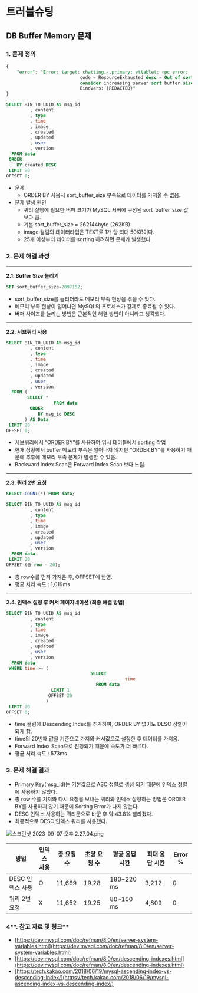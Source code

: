 # 트러블슈팅

## DB Buffer Memory 문제

### **1. 문제 정의**

```sql
{
    "error": "Error: target: chatting.-.primary: vttablet: rpc error: 
							code = ResourceExhausted desc = Out of sort memory, 
							consider increasing server sort buffer size (errno 1038) (sqlstate HY001):,
							BindVars: {REDACTED}"
}
```

```sql
SELECT BIN_TO_UUID AS msg_id
		 , content
		 , type
		 , time
		 , image
		 , created
		 , updated
		 , user
		 , version 
  FROM data 
 ORDER 
    BY created DESC
 LIMIT 20
OFFSET 0;
```

- 문제
    - ORDER BY 사용시 sort_buffer_size 부족으로 데이터를 가져올 수 없음.
- 문제 발생 원인
    - 쿼리 실행에 필요한 버퍼 크기가 MySQL 서버에 구성된 sort_buffer_size 값보다 큼.
    - 기본 sort_buffer_size = 262144byte (262KB)
    - image 컬럼의 데이터타입은 TEXT로 1개 당 최대 50KB이다.
    - 25개 이상부터 데이터를 sorting 하려하면 문제가 발생했다.
    

### **2. 문제 해결 과정**

---

**2.1. Buffer Size 늘리기**

```sql
SET sort_buffer_size=2097152;
```

- sort_buffer_size를 늘리더라도 메모리 부족 현상을 겪을 수 있다.
- 메모리 부족 현상이 일어나면 MySQL의 프로세스가 강제로 종료될 수 있다.
- 버퍼 사이즈를 늘리는 방법은 근본적인 해결 방법이 아니라고 생각했다.

---

**2.2. 서브쿼리 사용**

```sql
SELECT BIN_TO_UUID AS msg_id
		 , content
		 , type
		 , time
		 , image
		 , created
		 , updated
		 , user
		 , version 
  FROM (
        SELECT *
				  FROM data
         ORDER
            BY msg_id DESC
       ) AS Data  
 LIMIT 20
OFFSET 0;
```

- 서브쿼리에서 “ORDER BY”를 사용하여 임시 테이블에서 sorting 작업
- 현재 상황에서 buffer 메모리 부족은 일어나지 않지만 “ORDER BY”를 사용하기 때문에 추후에 메모리 부족 문제가 발생할 수 있음.
- Backward Index Scan은 Forward Index Scan 보다 느림.

---

**2.3. 쿼리 2번 요청**

```sql
SELECT COUNT(*) FROM data;
```

```sql
SELECT BIN_TO_UUID AS msg_id
		 , content
		 , type
		 , time
		 , image
		 , created
		 , updated
		 , user
		 , version 
  FROM data
 LIMIT 20
OFFSET (총 row - 20);
```

- 총 row수를 먼저 가져온 후, OFFSET에 반영.
- 평균 처리 속도 : 1,019ms

---

**2.4. 인덱스 설정 후 커서 페이지네이션 (최종 해결 방법)**

```sql
SELECT BIN_TO_UUID AS msg_id
		 , content
		 , type
		 , time
		 , image
		 , created
		 , updated
		 , user
		 , version 
  FROM data
 WHERE time >= (
								SELECT
											 time
								  FROM data
                 LIMIT 1
                OFFSET 20
               )
 LIMIT 20
OFFSET 0;
```

- time 컬럼에 Descending Index를 추가하여, ORDER BY 없이도 DESC 정렬이 되게 함.
- time의 20번째 값을 기준으로 가져와 커서값으로 설정한 후 데이터를 가져옴.
- Forward Index Scan으로 진행되기 때문에 속도가 더 빠르다.
- 평균 처리 속도 : 573ms

### **3. 문제 해결 결과**

- Primary Key(msg_id)는 기본값으로 ASC 정렬로 생성 되기 때문에 인덱스 정렬에 사용하지 않았다.
- 총 row 수를 가져와 다시 요청을 보내는 쿼리와 인덱스 설정하는 방법은 ORDER BY를 사용하지 않기 때문에 Sorting Error가 나지 않는다.
- DESC 인덱스 사용하는 쿼리문으로 바꾼 후 약 43.8% 빨라졌다.
- 최종적으로 DESC 인덱스 쿼리를 사용했다.

![스크린샷 2023-09-07 오후 2.27.04.png](%E1%84%90%E1%85%B3%E1%84%85%E1%85%A5%E1%84%87%E1%85%B3%E1%86%AF%E1%84%89%E1%85%B2%E1%84%90%E1%85%B5%E1%86%BC%208dfe7d13151c41998ddaae135fbe0c3a/%25E1%2584%2589%25E1%2585%25B3%25E1%2584%258F%25E1%2585%25B3%25E1%2584%2585%25E1%2585%25B5%25E1%2586%25AB%25E1%2584%2589%25E1%2585%25A3%25E1%2586%25BA_2023-09-07_%25E1%2584%258B%25E1%2585%25A9%25E1%2584%2592%25E1%2585%25AE_2.27.04.png)

| 방법 | 인덱스 사용 | 총 요청 수 | 초당 요청 수 | 평균 응답 시간 | 최대 응답 시간 | Error % |
| --- | --- | --- | --- | --- | --- | --- |
| DESC 인덱스 사용 | O | 11,669 | 19.28 | 180~220 ms | 3,212 | 0 |
| 쿼리 2번 요청 | X | 11,652 | 19.25 | 80~100 ms | 4,809 | 0 |

### 4**. 참고 자료 및 링크**

- [https://dev.mysql.com/doc/refman/8.0/en/server-system-variables.html](https://dev.mysql.com/doc/refman/8.0/en/server-system-variables.html)
- [https://dev.mysql.com/doc/refman/8.0/en/descending-indexes.html](https://dev.mysql.com/doc/refman/8.0/en/descending-indexes.html)
- [https://tech.kakao.com/2018/06/19/mysql-ascending-index-vs-descending-index/](https://tech.kakao.com/2018/06/19/mysql-ascending-index-vs-descending-index/)